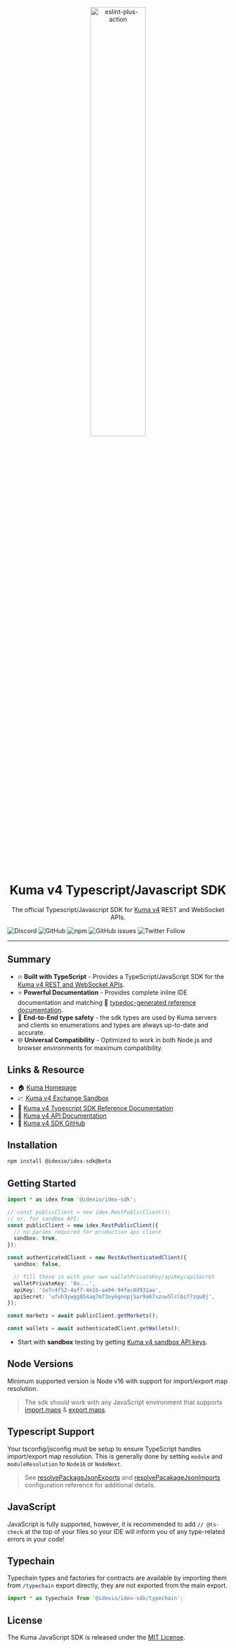 <!-- markdownlint-disable MD033 -->

<div align="center">
  <p align="center">
    <img src="assets/hero.jpeg" width="50%" title="eslint-plus-action">
  </p>
  <h1>
      Kuma v4 Typescript/Javascript SDK
  </h1>
  <p>
   The official Typescript/Javascript SDK for <a href="https://idex.io">Kuma v4</a> REST and WebSocket APIs.
  </p>
</div>

![Discord](https://img.shields.io/discord/455246457465733130?label=Discord&style=flat-square)
![GitHub](https://img.shields.io/github/license/idexio/idex-sdk-js?style=flat-square)
![npm](https://img.shields.io/npm/v/@idexio/idex-sdk?style=flat-square)
![GitHub issues](https://img.shields.io/github/issues/idexio/idex-sdk-js?style=flat-square)
![Twitter Follow](https://img.shields.io/twitter/follow/idexio?style=social)

---

## Summary

- 🔥 **Built with TypeScript** - Provides a TypeScript/JavaScript SDK for the [Kuma v4 REST and WebSocket APIs](https://api-docs-v4.idex.io).
- ⭐ **Powerful Documentation** - Provides complete inline IDE documentation and matching 📖 [typedoc-generated reference documentation](https://sdk-js-docs-v4.idex.io).
- 🦺 **End-to-End type safety** - the sdk types are used by Kuma servers and clients so enumerations and types are always up-to-date and accurate.
- 🌐 **Universal Compatibility** - Optimized to work in both Node.js and browser environments for maximum compatibility.

## Links & Resource

- 🏠 [Kuma Homepage](https://idex.io)
- 📈 [Kuma v4 Exchange Sandbox](https://exchange-sandbox.idex.io)
- 📖 [Kuma v4 Typescript SDK Reference Documentation](https://sdk-js-docs-v4.idex.io)
- 📖 [Kuma v4 API Documentation](https://api-docs-v4.idex.io)
- 🔗 [Kuma v4 SDK GitHub](https://github.com/idexio/idex-sdk-js)

## Installation

```bash
npm install @idexio/idex-sdk@beta
```

## Getting Started

```typescript
import * as idex from '@idexio/idex-sdk';

// const publicClient = new idex.RestPublicClient();
// or, for sandbox API:
const publicClient = new idex.RestPublicClient({
  // no params required for production api client
  sandbox: true,
});

const authenticatedClient = new RestAuthenticatedClient({
  sandbox: false,

  // fill these in with your own walletPrivateKey/apiKey/apiSecret
  walletPrivateKey: '0x...',
  apiKey: '1e7c4f52-4af7-4e1b-aa94-94fac8d931aa',
  apiSecret: 'ufuh3ywgg854aq7m73oy6gnnpj5ar9a67szuw5lclbz77zqu0j',
});

const markets = await publicClient.getMarkets();

const wallets = await authenticatedClient.getWallets();
```

- Start with **sandbox** testing by getting [Kuma v4 sandbox API keys](https://api-docs-v4.idex.io/#sandbox).

## Node Versions

Minimum supported version is Node v16 with support for import/export map resolution.

> The sdk should work with any JavaScript environment that supports [import maps](https://nodejs.org/dist/latest-v20.x/docs/api/packages.html#imports) & [export maps](https://nodejs.org/dist/latest-v20.x/docs/api/packages.html#exports).

## Typescript Support

Your tsconfig/jsconfig must be setup to ensure TypeScript handles import/export map resolution. This is generally done by setting `module` and `moduleResolution` to `Node16` or `NodeNext`.

> See [resolvePackageJsonExports](https://www.typescriptlang.org/tsconfig#resolvePackageJsonExports) and [resolvePacakageJsonImports](https://www.typescriptlang.org/tsconfig#resolvePackageJsonImports) configuration reference for additional details.

## JavaScript

JavaScript is fully supported, however, it is recommended to add `// @ts-check` at the top of your files so your IDE will inform you of any
type-related errors in your code!

## Typechain

Typechain types and factories for contracts are available by importing them from `/typechain` export directly, they are not
exported from the main export.

```typescript
import * as typechain from '@idexio/idex-sdk/typechain';
```

## License

The Kuma JavaScript SDK is released under the [MIT License](https://opensource.org/licenses/MIT).
